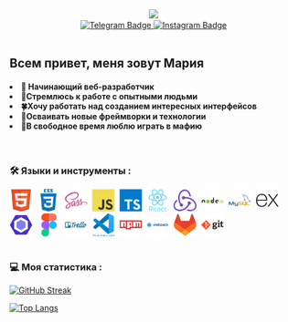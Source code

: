 <div id="header" align="center">
  <img src="https://media.giphy.com/media/muCo9BLS7vjErTON27/giphy.gif" width="300"/>
</div>
<div id="badges" align="center">
  <a href="https://t.me/spantsch">
    <img src="https://img.shields.io/badge/Telegram-blue?logo=telegram&logoColor=white&style=for-the-badge" alt="Telegram Badge"/>
  </a>
  <a href="https://www.instagram.com/spantschbob/">
    <img src="https://img.shields.io/badge/Instagram-e1306c?logo=instagram&logoColor=white&style=for-the-badge" alt="Instagram Badge"/>
  </a>
</div>
<div id="views" align="center">
  <img src="https://komarev.com/ghpvc/?username=marussia1996&style=flat-square&color=lightgrey" alt=""/>
</div>

## Всем привет, меня зовут Мария

<h4>
  <li>🐼 Начинающий веб-разработчик</li>
  <li>👫Стремлюсь к работе с опытными людьми</li>
  <li>🍀Хочу работать над созданием интересных интерфейсов</li>
  <li>📖Осваивать новые фреймворки и технологии</li>
  <li>🔪В свободное время люблю играть в мафию</li>
</h4></br>

### :hammer_and_wrench: Языки и инструменты :
<div>
  <img src="https://github.com/devicons/devicon/blob/master/icons/html5/html5-original.svg" title="HTML5" alt="HTML" width="40" height="40"/>&nbsp;
  <img src="https://github.com/devicons/devicon/blob/master/icons/css3/css3-plain-wordmark.svg"  title="CSS3" alt="CSS" width="40" height="40"/>&nbsp;
  <img src="https://github.com/devicons/devicon/blob/master/icons/sass/sass-original.svg" title="Sass" alt="Sass" width="40" height="40"/>&nbsp;
  <img src="https://github.com/devicons/devicon/blob/master/icons/javascript/javascript-original.svg" title="JavaScript" alt="JavaScript" width="40" height="40"/>&nbsp;
  <img src="https://github.com/devicons/devicon/blob/master/icons/typescript/typescript-original.svg" title="Typescript" alt="Typescript" width="40" height="40"/>&nbsp;
  <img src="https://github.com/devicons/devicon/blob/master/icons/react/react-original-wordmark.svg" title="React" alt="React" width="40" height="40"/>&nbsp;
  <img src="https://github.com/devicons/devicon/blob/master/icons/redux/redux-original.svg" title="Redux" alt="Redux " width="40" height="40"/>&nbsp;
  <img src="https://github.com/devicons/devicon/blob/master/icons/nodejs/nodejs-original-wordmark.svg" title="NodeJS" alt="NodeJS" width="40" height="40"/>&nbsp;
  <img src="https://github.com/devicons/devicon/blob/master/icons/mysql/mysql-original-wordmark.svg" title="MySQL"  alt="MySQL" width="40" height="40"/>&nbsp;
  <img src="https://github.com/devicons/devicon/blob/master/icons/express/express-original.svg" title="Express" alt="Express" width="40" height="40"/>&nbsp;
  <img src="https://github.com/devicons/devicon/blob/master/icons/eslint/eslint-original.svg" title="EsLint" alt="EsLint" width="40" height="40"/>&nbsp;
  <img src="https://github.com/devicons/devicon/blob/master/icons/figma/figma-original.svg" title="Figma" alt="Figma" width="40" height="40"/>&nbsp;
  <img src="https://github.com/devicons/devicon/blob/master/icons/trello/trello-plain-wordmark.svg" title="Trello" alt="Trello" width="40" height="40"/>&nbsp;
  <img src="https://github.com/devicons/devicon/blob/master/icons/vscode/vscode-original-wordmark.svg" title="VScode" alt="VScode" width="40" height="40"/>&nbsp;
  <img src="https://github.com/devicons/devicon/blob/master/icons/npm/npm-original-wordmark.svg" title="npm" alt="npm" width="40" height="40"/>&nbsp;
  <img src="https://github.com/devicons/devicon/blob/master/icons/webpack/webpack-original-wordmark.svg" title="Webpack" alt="Webpack" width="40" height="40"/>&nbsp;
  <img src="https://github.com/devicons/devicon/blob/master/icons/gitlab/gitlab-original.svg" title="GitLab" alt="GitLab" width="40" height="40"/>&nbsp;
  <img src="https://github.com/devicons/devicon/blob/master/icons/git/git-original-wordmark.svg" title="Git" **alt="Git" width="40" height="40"/>
</div></br>
  
### 💻 Моя статистика : 
[![GitHub Streak](http://github-readme-streak-stats.herokuapp.com?user=marussia1996&theme=dracula&border_radius=5)](https://git.io/streak-stats)

[![Top Langs](https://github-readme-stats.vercel.app/api/top-langs/?username=marussia1996&layout=compact&theme=dracula)](https://github.com/anuraghazra/github-readme-stats)
